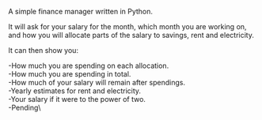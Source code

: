 A simple finance manager written in Python.

It will ask for your salary for the month, which month you are working on, and how you will allocate parts of the salary to savings, rent and electricity.

It can then show you:

-How much you are spending on each allocation.\
-How much you are spending in total.\
-How much of your salary will remain after spendings.\
-Yearly estimates for rent and electricity.\
-Your salary if it were to the power of two.\
-Pending\

